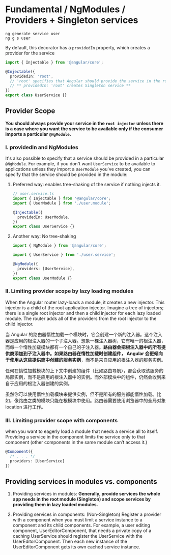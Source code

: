 # Fundamental / NgModules / Providers + Singleton services

```shell
ng generate service user
ng g s user
```

By default, this decorator has a `providedIn` property, which creates a provider for the service

```typescript
import { Injectable } from '@angular/core';

@Injectable({
  providedIn: 'root',
  // 'root' specifies that Angular should provide the service in the root injector.
  // ** providedIn: 'root' creates Singleton service **
})
export class UserService {}
```

## Provider Scope

**You should always provide your service in the `root injector` unless there is a case where you want the service to be available only if the consumer imports a particular `@NgModule`.**

### I. providedIn and NgModules

It's also possible to specify that a service should be provided in a particular `@NgModule`. For example, if you don't want `UserService` to be available to applications unless they import a `UserModule` you've created, you can specify that the service should be provided in the module:

1.  Preferred way: enables tree-shaking of the service if nothing injects it.

    ```typescript
    // user.service.ts
    import { Injectable } from '@angular/core';
    import { UserModule } from './user.module';

    @Injectable({
      providedIn: UserModule,
    })
    export class UserService {}
    ```

1.  Another way: No tree-shaking

    ```typescript
    import { NgModule } from '@angular/core';

    import { UserService } from './user.service';

    @NgModule({
      providers: [UserService],
    })
    export class UserModule {}
    ```

### II. Limiting provider scope by lazy loading modules

When the Angular router lazy-loads a module, it creates a new injector. This injector is a child of the root application injector. Imagine a tree of injectors; there is a single root injector and then a child injector for each lazy loaded module. The router adds all of the providers from the root injector to the child injector.

当 Angular 的路由器惰性加载一个模块时，它会创建一个新的注入器。这个注入器是应用的根注入器的一个子注入器。想象一棵注入器树，它有唯一的根注入器，而每一个惰性加载模块都有一个自己的子注入器。**路由器会把根注入器中的所有提供商添加到子注入器中。如果路由器在惰性加载时创建组件， Angular 会更倾向于使用从这些提供商中创建的服务实例**，而不是来自应用的根注入器的服务实例。

任何在惰性加载模块的上下文中创建的组件（比如路由导航），都会获取该服务的局部实例，而不是应用的根注入器中的实例。而外部模块中的组件，仍然会收到来自于应用的根注入器创建的实例。

虽然你可以使用惰性加载模块来提供实例，但不是所有的服务都能惰性加载。比如，像路由之类的模块只能在根模块中使用。路由器需要使用浏览器中的全局对象 location 进行工作。

### III. Limiting provider scope with components

when you want to eagerly load a module that needs a service all to itself. Providing a service in the component limits the service only to that component (other components in the same module can’t access it.)

```typescript
@Component({
  /* . . . */
  providers: [UserService]
})
```

## Providing services in modules vs. components

1.  Providing services in modules: **Generally, provide services the whole app needs in the root module (Singleton) and scope services by providing them in lazy loaded modules.**

1.  Providing services in components: (Non-Singleton) Register a provider with a component when you must limit a service instance to a component and its child components. For example, a user editing component, UserEditorComponent, that needs a private copy of a caching UserService should register the UserService with the UserEditorComponent. Then each new instance of the UserEditorComponent gets its own cached service instance.
